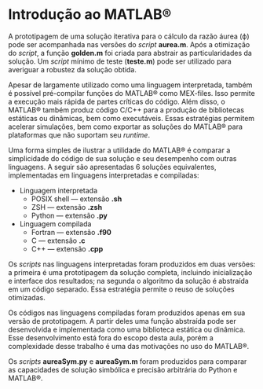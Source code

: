# Introdução ao MATLAB®
A prototipagem de uma solução iterativa para o cálculo da razão áurea (ϕ) pode ser acompanhada nas versões do _script_ __aurea.m__. Após a otimização do _script_, a função __golden.m__ foi criada para abstrair as particularidades da solução. Um _script_ mínimo de teste (__teste.m__) pode ser utilizado para averiguar a robustez da solução obtida.

Apesar de largamente utilizado como uma linguagem interpretada, também é possível pré-compilar funções do MATLAB® como MEX-files. Isso permite a execução mais rápida de partes críticas do código. Além disso, o MATLAB® também produz código C/C++ para a produção de bibliotecas estáticas ou dinâmicas, bem como executáveis. Essas estratégias permitem acelerar simulações, bem como exportar as soluções do MATLAB® para plataformas que não suportam seu _runtime_.

Uma forma simples de ilustrar a utilidade do MATLAB® é comparar a simplicidade do código de sua solução e seu desempenho com outras linguagens. A seguir são apresentadas 6 soluções equivalentes, implementadas em linguagens interpretadas e compiladas:

* Linguagem interpretada
  * POSIX shell — extensão __.sh__
  * ZSH — extensão __.zsh__
  * Python — extensão __.py__
* Linguagem compilada
  * Fortran — extensão __.f90__
  * C — extensão __.c__
  * C++ — extensão __.cpp__

Os _scripts_ nas linguagens interpretadas foram produzidos em duas versões: a primeira é uma prototipagem da solução completa, incluindo inicialização e interface dos resultados; na segunda o algoritmo da solução é abstraída em um código separado. Essa estratégia permite o reuso de soluções otimizadas.

Os códigos nas linguagens compiladas foram produzidos apenas em sua versão de prototipagem. A partir deles uma função abstraída pode ser desenvolvida e implementada como uma biblioteca estática ou dinâmica. Esse desenvolvimento está fora do escopo desta aula, porém a complexidade desse trabalho é uma das motivações no uso do MATLAB®.

Os _scripts_ __aureaSym.py__ e __aureaSym.m__ foram produzidos para comparar as capacidades de solução simbólica e precisão arbitrária do Python e MATLAB®.
